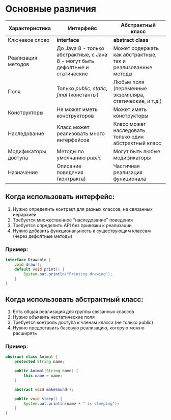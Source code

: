 # Основные различия

| Характеристика       | Интерфейс                                                                     | Абстрактный класс                                           |
| -------------------- | ----------------------------------------------------------------------------- | ----------------------------------------------------------- |
| Ключевое слово       | **interface**                                                                 | **abstract class**                                          |
| Реализация методов   | До Java 8 - только абстрактные, с Java 8 - могут быть дефолтные и статические | Может содержать как абстрактные, так и реализованные методы |
| Поля                 | Только *public*, *static*, *final* (константы)                                | Любые поля (переменные экземпляра, статические, и т.д.)     |
| Конструкторы         | Не может иметь конструкторов                                                  | Может иметь конструкторы                                    |
| Наследование         | Класс может реализовать много интерфейсов                                     | Класс может наследовать только один абстрактный класс       |
| Модификаторы доступа | Методы по умолчанию *public*                                                  | Могут быть любые модификаторы                               |
| Назначение           | Описание поведения (контракта)                                                | Частичная реализация функционала                            |
## Когда использовать интерфейс:
1. Нужно определить контракт для разных классов, не связанных иерархией
2. Требуется множественное "наследование" поведения
3. Требуется определить API без привязки к реализации
4. Нужно добавить функциональность к существующим классам (через дефолтные методы)
### Пример:
```java
interface Drawable {
	void draw();
	default void print() {
		System.out.println("Printing drawing");
	}
}
```
## Когда использовать абстрактный класс:
1. Есть общая реализация для группы связанных классов
2. Нужно объявить нестатические поля
3. Требуется контроль доступа к членам класса (не только public)
4. Нужно предоставить базовую реализацию, которую можно расширять
### Пример:
```java
abstract class Animal {
	protected String name;

	public Animal(String name) {
		this.name = name;
	}

	abstract void makeSound();

	public void sleep() {
		System.out.println(name + " is sleeping");
	}
}
```
